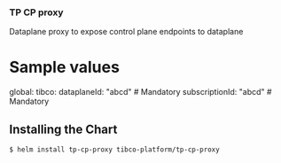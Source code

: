 ### TP CP proxy
Dataplane proxy to expose control plane endpoints to dataplane

# Sample values
global:
  tibco:
    dataplaneId: "abcd" # Mandatory
    subscriptionId: "abcd" # Mandatory

## Installing the Chart

```console
$ helm install tp-cp-proxy tibco-platform/tp-cp-proxy